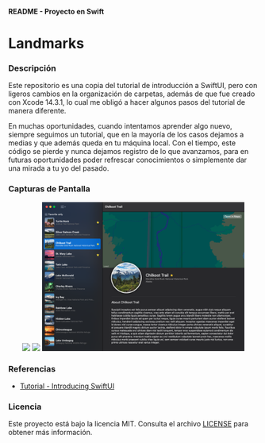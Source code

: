 **README - Proyecto en Swift**

# Landmarks

### Descripción

Este repositorio es una copia del tutorial de introducción a SwiftUI, pero con ligeros cambios en la organización de carpetas, además de que fue creado con Xcode 14.3.1, lo cual me obligó a hacer algunos pasos del tutorial de manera diferente.

En muchas oportunidades, cuando intentamos aprender algo nuevo, siempre seguimos un tutorial, que en la mayoría de los casos dejamos a medias y que además queda en tu máquina local. Con el tiempo, este código se pierde y nunca dejamos registro de lo que avanzamos, para en futuras oportunidades poder refrescar conocimientos o simplemente dar una mirada a tu yo del pasado.

### Capturas de Pantalla

<p align="center">
  <img src="https://github.com/kevinmarinsaavedra/Landmarks/blob/main/Resources/ios.gif" height="300">
  <img src="https://github.com/kevinmarinsaavedra/Landmarks/blob/main/Resources/watchos.gif" height="300">
  <img src="https://github.com/kevinmarinsaavedra/Landmarks/blob/main/Resources/macos.png" height="300">
</p>

### Referencias

- [Tutorial - Introducing SwiftUI](https://developer.apple.com/tutorials/swiftui)

### Licencia

Este proyecto está bajo la licencia MIT. Consulta el archivo [LICENSE](https://github.com/kevinmarinsaavedra/Landmarks/blob/main/LICENSE) para obtener más información.
